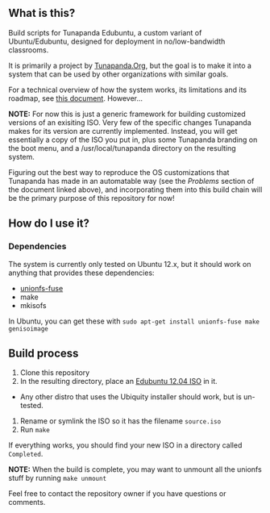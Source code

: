 ## What is this?
Build scripts for Tunapanda Edubuntu, a custom variant of Ubuntu/Edubuntu, designed for deployment in no/low-bandwidth classrooms.

It is primarily a project by [Tunapanda.Org](http://tunapanda.org), but the goal is to make it into a system that can be used by other organizations with similar goals. 

For a technical overview of how the system works, its limitations and its roadmap, see [this document]( https://docs.google.com/document/d/19N5jBC4Ag1mglCEbwayOptUEfUo6TMhCyDVEeAnokVg/edit?usp=sharing). However... 

**NOTE:** For now this is just a generic framework for building customized versions of an exisiting ISO. Very few of the specific changes Tunapanda makes for its version are currently implemented. Instead, you will get essentially a copy of the ISO you put in, plus some Tunapanda branding on the boot menu, and a /usr/local/tunapanda directory on the resulting system. 

Figuring out the best way to reproduce the OS customizations that Tunapanda has made in an automatable way (see the *Problems* section of the document linked above), and incorporating them into this build chain will be the primary purpose of this repository for now!

## How do I use it?
### Dependencies
The system is currently only tested on Ubuntu 12.x, but it should work on anything that provides these dependencies:
* [unionfs-fuse](http://podgorny.cz/moin/UnionFsFuse) 
* make
* mkisofs

In Ubuntu, you can get these with `sudo apt-get install unionfs-fuse make genisoimage`

## Build process
1. Clone this repository
1. In the resulting directory, place an [Edubuntu 12.04 ISO](http://edubuntu.org/download) in it.
  * Any other distro that uses the Ubiquity installer should work, but is un-tested.
1. Rename or symlink the ISO so it has the filename `source.iso`
1. Run `make`

If everything works, you should find your new ISO in a directory called `Completed`. 

**NOTE:** When the build is complete, you may want to unmount all the unionfs stuff by running `make unmount`

Feel free to contact the repository owner if you have questions or comments. 

